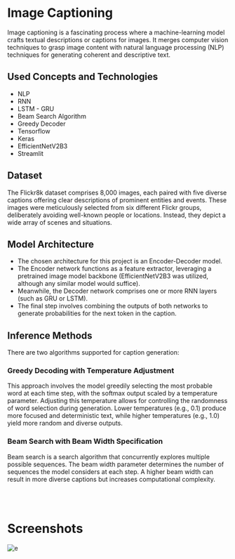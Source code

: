 # Image Captioning

Image captioning is a fascinating process where a machine-learning model crafts textual descriptions or captions for images. It merges computer vision techniques to grasp image content with natural language processing (NLP) techniques for generating coherent and descriptive text.

## Used Concepts and Technologies

- NLP
- RNN
- LSTM - GRU
- Beam Search Algorithm
- Greedy Decoder
- Tensorflow
- Keras
- EfficientNetV2B3
- Streamlit



## Dataset 

The Flickr8k dataset comprises 8,000 images, each paired with five diverse captions offering clear descriptions of prominent entities and events. These images were meticulously selected from six different Flickr groups, deliberately avoiding well-known people or locations. Instead, they depict a wide array of scenes and situations.

## Model Architecture
- The chosen architecture for this project is an Encoder-Decoder model.
- The Encoder network functions as a feature extractor, leveraging a pretrained image model backbone (EfficientNetV2B3 was utilized, although any similar model would suffice).
- Meanwhile, the Decoder network comprises one or more RNN layers (such as GRU or LSTM).
- The final step involves combining the outputs of both networks to generate probabilities for the next token in the caption.

## Inference Methods
There are two algorithms supported for caption generation:

### Greedy Decoding with Temperature Adjustment
This approach involves the model greedily selecting the most probable word at each time step, with the softmax output scaled by a temperature parameter. Adjusting this temperature allows for controlling the randomness of word selection during generation. Lower temperatures (e.g., 0.1) produce more focused and deterministic text, while higher temperatures (e.g., 1.0) yield more random and diverse outputs.

### Beam Search with Beam Width Specification
Beam search is a search algorithm that concurrently explores multiple possible sequences. The beam width parameter determines the number of sequences the model considers at each step. A higher beam width can result in more diverse captions but increases computational complexity.

<br>
<br>

# Screenshots

![e](https://github.com/enesylmzx42/RNN-ImageCaption/assets/117593621/9bd832ed-e32b-4fa6-8584-a2bb1dc3ac26)





